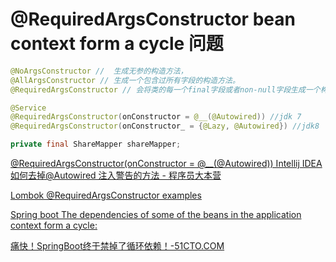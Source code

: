 
# @RequiredArgsConstructor bean context form a cycle 问题

```java
@NoArgsConstructor //  生成无参的构造方法，
@AllArgsConstructor // 生成一个包含过所有字段的构造方法。
@RequiredArgsConstructor // 会将类的每一个final字段或者non-null字段生成一个构造方法 ，

@Service
@RequiredArgsConstructor(onConstructor = @__(@Autowired)) //jdk 7
@RequiredArgsConstructor(onConstructor_ = {@Lazy, @Autowired}) //jdk8 

private final ShareMapper shareMapper;

```

[@RequiredArgsConstructor(onConstructor = @__(@Autowired)) Intellij IDEA如何去掉@Autowired 注入警告的方法 - 程序员大本营](https://www.pianshen.com/article/59551951850/)

[Lombok @RequiredArgsConstructor examples](https://javabydeveloper.com/lombok-requiredargsconstructor-examples/)

[](https://www.baeldung.com/circular-dependencies-in-spring)

[Spring boot The dependencies of some of the beans in the application context form a cycle:](https://stackoverflow.com/questions/66990568/spring-boot-the-dependencies-of-some-of-the-beans-in-the-application-context-for)

[痛快！SpringBoot终于禁掉了循环依赖！-51CTO.COM](https://www.51cto.com/article/708841.html)
